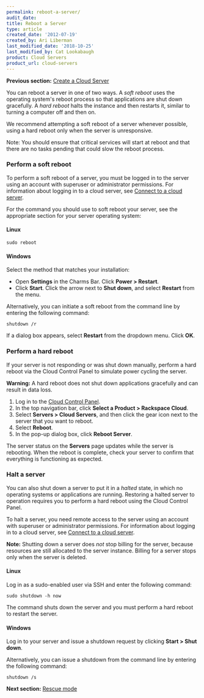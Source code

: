 ```yaml
---
permalink: reboot-a-server/
audit_date:
title: Reboot a Server
type: article
created_date: '2012-07-19'
created_by: Ari Liberman
last_modified_date: '2018-10-25'
last_modified_by: Cat Lookabaugh
product: Cloud Servers
product_url: cloud-servers
---
```


**Previous section:** [Create a Cloud Server](/how-to/create-a-cloud-server)

You can reboot a server in one of two ways. A *soft reboot* uses the
operating system's reboot process so that applications are shut down
gracefully. A *hard reboot* halts the instance and then restarts it,
similar to turning a computer off and then on.

We recommend attempting a soft reboot of a server whenever possible,
using a hard reboot only when the server is unresponsive.

Note: You should ensure that critical services will start at reboot and
that there are no tasks pending that could slow the reboot process.

### Perform a soft reboot

To perform a soft reboot of a server, you must be logged in to the
server using an account with superuser or administrator permissions. For
information about logging in to a cloud server, see [Connect to a cloud server](/how-to/connect-to-a-cloud-server).

For the command you should use to soft reboot your server, see the
appropriate section for your server operating system:

#### Linux

    sudo reboot

#### Windows

Select the method that matches your installation:

- Open **Settings** in the Charms Bar. Click **Power > Restart**.
- Click **Start**. Click the arrow next to **Shut down**, and select **Restart** from the menu.

Alternatively, you can initiate a soft reboot from the command line by
entering the following command:

    shutdown /r

If a dialog box appears, select **Restart** from the dropdown menu. Click **OK**.

### Perform a hard reboot

If your server is not responding or was shut down manually, perform a
hard reboot via the Cloud Control Panel to simulate power cycling the
server.

**Warning:** A hard reboot does not shut down applications gracefully
and can result in data loss.

1.  Log in to the [Cloud Control Panel](https://login.rackspace.com).
2.  In the top navigation bar, click **Select a Product > Rackspace Cloud**.
3.  Select **Servers > Cloud Servers**, and then click
the gear icon next to the server that you want to reboot.
4.  Select **Reboot**.
5.  In the pop-up dialog box, click **Reboot Server**.

The server status on the **Servers** page updates while the server is
rebooting. When the reboot is complete, check your server to confirm
that everything is functioning as expected.

### Halt a server

You can also shut down a server to put it in a *halted* state, in
which no operating systems or applications are running.
Restoring a halted server to operation requires you to perform a hard
reboot using the Cloud Control Panel.

To halt a server, you need remote access to the server using an
account with superuser or administrator
permissions. For information about logging in to a cloud
server, see [Connect to a cloud server](/how-to/connect-to-a-cloud-server).

**Note:** Shutting down a server does *not* stop billing for the server,
because resources are still allocated to the server instance. Billing
for a server stops only when the server is deleted.

#### Linux

Log in as a sudo-enabled user via SSH and enter the following command:

    sudo shutdown -h now

The command shuts down the server and you must perform a hard reboot to
restart the server.

#### Windows

Log in to your server and issue a shutdown request by
clicking **Start > Shut down**.

Alternatively, you can issue a shutdown from the command line by
entering the following command:

    shutdown /s

**Next section:** [Rescue mode](/how-to/rescue-mode)
